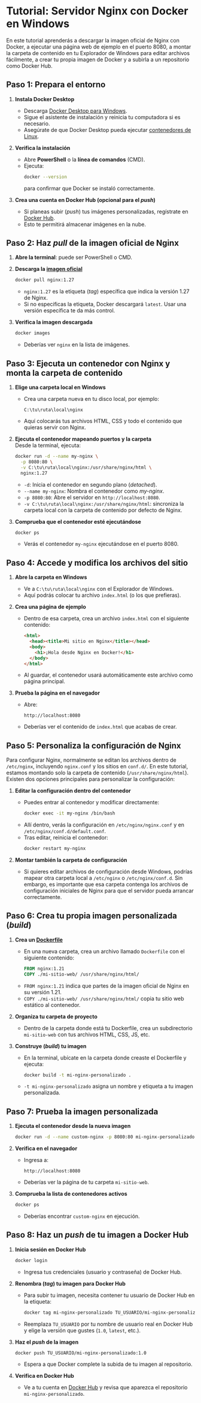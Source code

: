 # Tutorial: Servidor Nginx con Docker en Windows

En este tutorial aprenderás a descargar la imagen oficial de Nginx con Docker, a ejecutar una página web de ejemplo en el puerto 8080, a montar la carpeta de contenido en tu Explorador de Windows para editar archivos fácilmente, a crear tu propia imagen de Docker y a subirla a un repositorio como Docker Hub.

## Paso 1: Prepara el entorno

1. **Instala Docker Desktop**  
   - Descarga [Docker Desktop para Windows](https://www.docker.com/products/docker-desktop/).
   - Sigue el asistente de instalación y reinicia tu computadora si es necesario.
   - Asegúrate de que Docker Desktop pueda ejecutar [contenedores de Linux](https://learn.microsoft.com/es-es/windows/wsl/tutorials/wsl-containers#install-docker-desktop).

2. **Verifica la instalación**  
   - Abre **PowerShell** o la **línea de comandos** (CMD).
   - Ejecuta:
     ```bash
     docker --version
     ```
     para confirmar que Docker se instaló correctamente.

3. **Crea una cuenta en Docker Hub (opcional para el _push_)**  
   - Si planeas subir (_push_) tus imágenes personalizadas, regístrate en [Docker Hub](https://hub.docker.com/).
   - Esto te permitirá almacenar imágenes en la nube.

## Paso 2: Haz _pull_ de la imagen oficial de Nginx

1. **Abre la terminal**: puede ser PowerShell o CMD.

2. **Descarga la [imagen oficial](https://hub.docker.com/_/nginx)**  
   ```bash
   docker pull nginx:1.27
   ```
   - `nginx:1.27` es la etiqueta (_tag_) específica que indica la versión 1.27 de Nginx.
   - Si no especificas la etiqueta, Docker descargará `latest`. Usar una versión específica te da más control.

3. **Verifica la imagen descargada**  
   ```bash
   docker images
   ```
   - Deberías ver `nginx` en la lista de imágenes.

## Paso 3: Ejecuta un contenedor con Nginx y monta la carpeta de contenido

1. **Elige una carpeta local en Windows**  
   - Crea una carpeta nueva en tu disco local, por ejemplo:  
     ```
     C:\tu\ruta\local\nginx
     ```
   - Aquí colocarás tus archivos HTML, CSS y todo el contenido que quieras servir con Nginx.

2. **Ejecuta el contenedor mapeando puertos y la carpeta**  
   Desde la terminal, ejecuta:
   ```bash
   docker run -d --name my-nginx \
     -p 8080:80 \
     -v C:\tu\ruta\local\nginx:/usr/share/nginx/html \
     nginx:1.27
   ```
   - `-d`: Inicia el contenedor en segundo plano (_detached_).
   - `--name my-nginx`: Nombra el contenedor como _my-nginx_.
   - `-p 8080:80`: Abre el servidor en `http://localhost:8080`.
   - `-v C:\tu\ruta\local\nginx:/usr/share/nginx/html`: sincroniza la carpeta local con la carpeta de contenido por defecto de Nginx.

3. **Comprueba que el contenedor esté ejecutándose**  
   ```bash
   docker ps
   ```
   - Verás el contenedor `my-nginx` ejecutándose en el puerto 8080.

## Paso 4: Accede y modifica los archivos del sitio

1. **Abre la carpeta en Windows**  
   - Ve a `C:\tu\ruta\local\nginx` con el Explorador de Windows.
   - Aquí podrás colocar tu archivo `index.html` (o los que prefieras).

2. **Crea una página de ejemplo**  
   - Dentro de esa carpeta, crea un archivo `index.html` con el siguiente contenido:
     ```html
     <html>
       <head><title>Mi sitio en Nginx</title></head>
       <body>
         <h1>¡Hola desde Nginx en Docker!</h1>
       </body>
     </html>
     ```
   - Al guardar, el contenedor usará automáticamente este archivo como página principal.

3. **Prueba la página en el navegador**  
   - Abre:
     ```
     http://localhost:8080
     ```
   - Deberías ver el contenido de `index.html` que acabas de crear.

## Paso 5: Personaliza la configuración de Nginx

Para configurar Nginx, normalmente se editan los archivos dentro de `/etc/nginx`, incluyendo `nginx.conf` y los sitios en `conf.d/`. En este tutorial, estamos montando solo la carpeta de contenido (`/usr/share/nginx/html`). Existen dos opciones principales para personalizar la configuración:

1. **Editar la configuración dentro del contenedor**  
   - Puedes entrar al contenedor y modificar directamente:
     ```bash
     docker exec -it my-nginx /bin/bash
     ```
   - Allí dentro, verás la configuración en `/etc/nginx/nginx.conf` y en `/etc/nginx/conf.d/default.conf`.
   - Tras editar, reinicia el contenedor:
     ```bash
     docker restart my-nginx
     ```

2. **Montar también la carpeta de configuración**  
   - Si quieres editar archivos de configuración desde Windows, podrías mapear otra carpeta local a `/etc/nginx` o `/etc/nginx/conf.d`. Sin embargo, es importante que esa carpeta contenga los archivos de configuración iniciales de Nginx para que el servidor pueda arrancar correctamente.

## Paso 6: Crea tu propia imagen personalizada (_build_)

1. **Crea un [Dockerfile](https://docs.docker.com/build/concepts/dockerfile/)**  
   - En una nueva carpeta, crea un archivo llamado `Dockerfile` con el siguiente contenido:
     ```dockerfile
     FROM nginx:1.21
     COPY ./mi-sitio-web/ /usr/share/nginx/html/
     ```
   - `FROM nginx:1.21` indica que partes de la imagen oficial de Nginx en su versión 1.21.
   - `COPY ./mi-sitio-web/ /usr/share/nginx/html/` copia tu sitio web estático al contenedor.

2. **Organiza tu carpeta de proyecto**  
   - Dentro de la carpeta donde está tu Dockerfile, crea un subdirectorio `mi-sitio-web` con tus archivos HTML, CSS, JS, etc.

3. **Construye (_build_) tu imagen**  
   - En la terminal, ubícate en la carpeta donde creaste el Dockerfile y ejecuta:
     ```bash
     docker build -t mi-nginx-personalizado .
     ```
   - `-t mi-nginx-personalizado` asigna un nombre y etiqueta a tu imagen personalizada.

## Paso 7: Prueba la imagen personalizada

1. **Ejecuta el contenedor desde la nueva imagen**  
   ```bash
   docker run -d --name custom-nginx -p 8080:80 mi-nginx-personalizado
   ```

2. **Verifica en el navegador**  
   - Ingresa a:
     ```
     http://localhost:8080
     ```
   - Deberías ver la página de tu carpeta `mi-sitio-web`.

3. **Comprueba la lista de contenedores activos**  
   ```bash
   docker ps
   ```
   - Deberías encontrar `custom-nginx` en ejecución.

## Paso 8: Haz un _push_ de tu imagen a Docker Hub

1. **Inicia sesión en Docker Hub**  
   ```bash
   docker login
   ```
   - Ingresa tus credenciales (usuario y contraseña) de Docker Hub.

2. **Renombra (_tag_) tu imagen para Docker Hub**  
   - Para subir tu imagen, necesita contener tu usuario de Docker Hub en la etiqueta:
     ```bash
     docker tag mi-nginx-personalizado TU_USUARIO/mi-nginx-personalizado:1.0
     ```
   - Reemplaza `TU_USUARIO` por tu nombre de usuario real en Docker Hub y elige la versión que gustes (`1.0`, `latest`, etc.).

3. **Haz el _push_ de la imagen**  
   ```bash
   docker push TU_USUARIO/mi-nginx-personalizado:1.0
   ```
   - Espera a que Docker complete la subida de tu imagen al repositorio.

4. **Verifica en Docker Hub**  
   - Ve a tu cuenta en [Docker Hub](https://hub.docker.com/) y revisa que aparezca el repositorio `mi-nginx-personalizado`.
